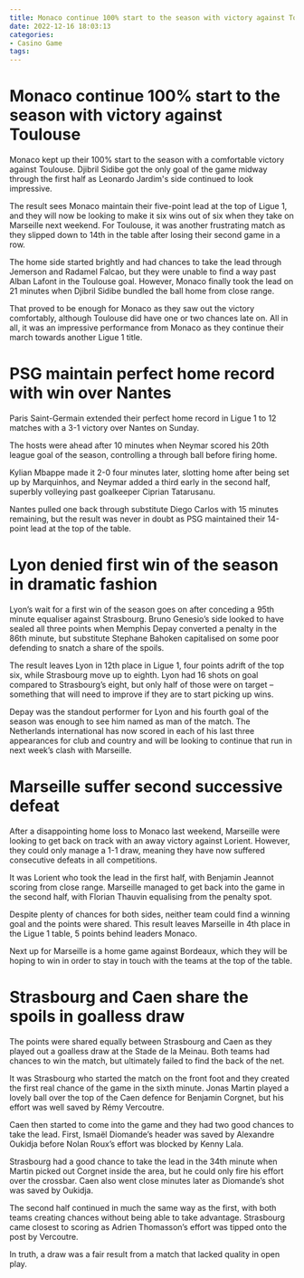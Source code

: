 ```yaml
---
title: Monaco continue 100% start to the season with victory against Toulouse 
date: 2022-12-16 18:03:13
categories:
- Casino Game
tags:
---
```



#  Monaco continue 100% start to the season with victory against Toulouse 

Monaco kept up their 100% start to the season with a comfortable victory against Toulouse. Djibril Sidibe got the only goal of the game midway through the first half as Leonardo Jardim's side continued to look impressive.

The result sees Monaco maintain their five-point lead at the top of Ligue 1, and they will now be looking to make it six wins out of six when they take on Marseille next weekend. For Toulouse, it was another frustrating match as they slipped down to 14th in the table after losing their second game in a row.

The home side started brightly and had chances to take the lead through Jemerson and Radamel Falcao, but they were unable to find a way past Alban Lafont in the Toulouse goal. However, Monaco finally took the lead on 21 minutes when Djibril Sidibe bundled the ball home from close range.

That proved to be enough for Monaco as they saw out the victory comfortably, although Toulouse did have one or two chances late on. All in all, it was an impressive performance from Monaco as they continue their march towards another Ligue 1 title.

#  PSG maintain perfect home record with win over Nantes 

Paris Saint-Germain extended their perfect home record in Ligue 1 to 12 matches with a 3-1 victory over Nantes on Sunday.

The hosts were ahead after 10 minutes when Neymar scored his 20th league goal of the season, controlling a through ball before firing home.

Kylian Mbappe made it 2-0 four minutes later, slotting home after being set up by Marquinhos, and Neymar added a third early in the second half, superbly volleying past goalkeeper Ciprian Tatarusanu.

Nantes pulled one back through substitute Diego Carlos with 15 minutes remaining, but the result was never in doubt as PSG maintained their 14-point lead at the top of the table.

#  Lyon denied first win of the season in dramatic fashion 

Lyon’s wait for a first win of the season goes on after conceding a 95th minute equaliser against Strasbourg. Bruno Genesio’s side looked to have sealed all three points when Memphis Depay converted a penalty in the 86th minute, but substitute Stephane Bahoken capitalised on some poor defending to snatch a share of the spoils.

The result leaves Lyon in 12th place in Ligue 1, four points adrift of the top six, while Strasbourg move up to eighth. Lyon had 16 shots on goal compared to Strasbourg’s eight, but only half of those were on target – something that will need to improve if they are to start picking up wins.

Depay was the standout performer for Lyon and his fourth goal of the season was enough to see him named as man of the match. The Netherlands international has now scored in each of his last three appearances for club and country and will be looking to continue that run in next week’s clash with Marseille.

#  Marseille suffer second successive defeat 

After a disappointing home loss to Monaco last weekend, Marseille were looking to get back on track with an away victory against Lorient. However, they could only manage a 1-1 draw, meaning they have now suffered consecutive defeats in all competitions.

It was Lorient who took the lead in the first half, with Benjamin Jeannot scoring from close range. Marseille managed to get back into the game in the second half, with Florian Thauvin equalising from the penalty spot.

Despite plenty of chances for both sides, neither team could find a winning goal and the points were shared. This result leaves Marseille in 4th place in the Ligue 1 table, 5 points behind leaders Monaco.

Next up for Marseille is a home game against Bordeaux, which they will be hoping to win in order to stay in touch with the teams at the top of the table.

#  Strasbourg and Caen share the spoils in goalless draw

The points were shared equally between Strasbourg and Caen as they played out a goalless draw at the Stade de la Meinau. Both teams had chances to win the match, but ultimately failed to find the back of the net.

It was Strasbourg who started the match on the front foot and they created the first real chance of the game in the sixth minute. Jonas Martin played a lovely ball over the top of the Caen defence for Benjamin Corgnet, but his effort was well saved by Rémy Vercoutre.

Caen then started to come into the game and they had two good chances to take the lead. First, Ismaël Diomande’s header was saved by Alexandre Oukidja before Nolan Roux’s effort was blocked by Kenny Lala.

Strasbourg had a good chance to take the lead in the 34th minute when Martin picked out Corgnet inside the area, but he could only fire his effort over the crossbar. Caen also went close minutes later as Diomande’s shot was saved by Oukidja.

The second half continued in much the same way as the first, with both teams creating chances without being able to take advantage. Strasbourg came closest to scoring as Adrien Thomasson’s effort was tipped onto the post by Vercoutre.

In truth, a draw was a fair result from a match that lacked quality in open play.